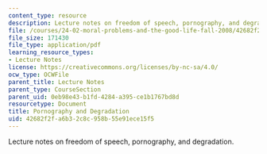 ```yaml
---
content_type: resource
description: Lecture notes on freedom of speech, pornography, and degradation.
file: /courses/24-02-moral-problems-and-the-good-life-fall-2008/42682f2fa6b32c8c958b55e91ece15f5_lec_21.pdf
file_size: 171430
file_type: application/pdf
learning_resource_types:
- Lecture Notes
license: https://creativecommons.org/licenses/by-nc-sa/4.0/
ocw_type: OCWFile
parent_title: Lecture Notes
parent_type: CourseSection
parent_uid: 0eb98e43-b1fd-4284-a395-ce1b1767bd8d
resourcetype: Document
title: Pornography and Degradation
uid: 42682f2f-a6b3-2c8c-958b-55e91ece15f5
---
```

Lecture notes on freedom of speech, pornography, and degradation.